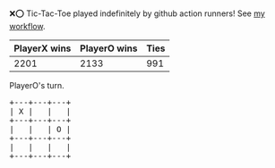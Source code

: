 :x::o: Tic-Tac-Toe played indefinitely by github action runners! See [my workflow](.github/workflows/play.yaml).

|PlayerX wins|PlayerO wins|Ties|
|-|-|-|
|2201|2133|991|

PlayerO's turn.

<pre>
+---+---+---+
| X |   |   |
+---+---+---+
|   |   | O |
+---+---+---+
|   |   |   |
+---+---+---+
</pre>